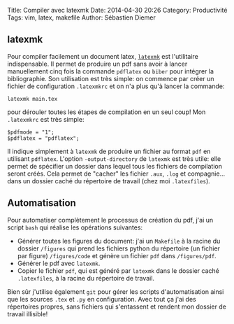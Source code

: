 Title: Compiler avec latexmk
Date: 2014-04-30 20:26
Category: Productivité
Tags: vim, latex, makefile
Author: Sébastien Diemer

## latexmk
Pour compiler facilement un document latex, [`latexmk`](http://users.phys.psu.edu/~collins/software/latexmk-jcc/) est l'utilitaire indispensable.
Il permet de produire un pdf sans avoir à lancer manuellement cinq fois la commande `pdflatex` ou `biber` pour intégrer la bibliographie.
Son utilisation est très simple: on commence par créer un fichier de configuration `.latexmkrc` et on n'a plus qu'à lancer la commande: 

```
latexmk main.tex  
```
pour dérouler toutes les étapes de compilation en un seul coup!
Mon `.latexmkrc` est très simple:  

```
$pdfmode = "1";
$pdflatex = "pdflatex";
```
Il indique simplement à `latexmk` de produire un fichier au format `pdf` en utilisant `pdflatex`.
L'option `-output-directory` de `latexmk` est très utile: elle permet de spécifier un dossier dans lequel tous les fichiers de compilation seront créés. 
Cela permet de "cacher" les fichier `.aux`, `.log` et compagnie... dans un dossier caché du répertoire de travail (chez moi `.latexfiles`).

## Automatisation
Pour automatiser complètement le processus de création du pdf, j'ai un script `bash` qui réalise les opérations suivantes:  

* Générer toutes les figures du document: j'ai un `Makefile` à la racine du dossier `/figures` qui prend les fichiers python du répertoire (un fichier par figure) `/figures/code` et génère un fichier `pdf` dans `/figures/pdf`.
* Générer le pdf avec `latexmk`.
* Copier le fichier `pdf`, qui est généré par `latexmk` dans le dossier caché `.latexfiles`, à la racine du répertoire de travail.  

Bien sûr j'utilise également `git` pour gérer les scripts d'automatisation ainsi que les sources `.tex` et `.py` en configuration.
Avec tout ça j'ai des répertoires propres, sans fichiers qui s'entassent et rendent mon dossier de travail illisible!

